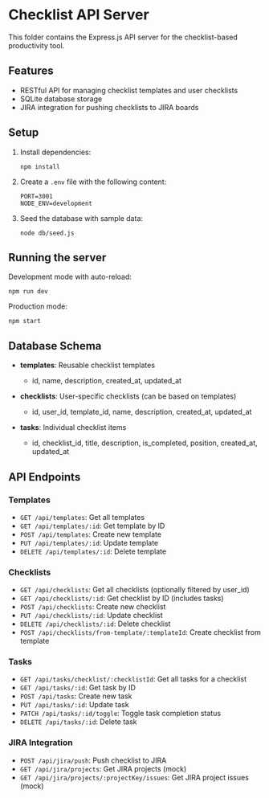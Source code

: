 # Checklist API Server

This folder contains the Express.js API server for the checklist-based productivity tool.

## Features

- RESTful API for managing checklist templates and user checklists
- SQLite database storage
- JIRA integration for pushing checklists to JIRA boards

## Setup

1. Install dependencies:

   ```
   npm install
   ```

2. Create a `.env` file with the following content:

   ```
   PORT=3001
   NODE_ENV=development
   ```

3. Seed the database with sample data:
   ```
   node db/seed.js
   ```

## Running the server

Development mode with auto-reload:

```
npm run dev
```

Production mode:

```
npm start
```

## Database Schema

- **templates**: Reusable checklist templates

  - id, name, description, created_at, updated_at

- **checklists**: User-specific checklists (can be based on templates)

  - id, user_id, template_id, name, description, created_at, updated_at

- **tasks**: Individual checklist items
  - id, checklist_id, title, description, is_completed, position, created_at, updated_at

## API Endpoints

### Templates

- `GET /api/templates`: Get all templates
- `GET /api/templates/:id`: Get template by ID
- `POST /api/templates`: Create new template
- `PUT /api/templates/:id`: Update template
- `DELETE /api/templates/:id`: Delete template

### Checklists

- `GET /api/checklists`: Get all checklists (optionally filtered by user_id)
- `GET /api/checklists/:id`: Get checklist by ID (includes tasks)
- `POST /api/checklists`: Create new checklist
- `PUT /api/checklists/:id`: Update checklist
- `DELETE /api/checklists/:id`: Delete checklist
- `POST /api/checklists/from-template/:templateId`: Create checklist from template

### Tasks

- `GET /api/tasks/checklist/:checklistId`: Get all tasks for a checklist
- `GET /api/tasks/:id`: Get task by ID
- `POST /api/tasks`: Create new task
- `PUT /api/tasks/:id`: Update task
- `PATCH /api/tasks/:id/toggle`: Toggle task completion status
- `DELETE /api/tasks/:id`: Delete task

### JIRA Integration

- `POST /api/jira/push`: Push checklist to JIRA
- `GET /api/jira/projects`: Get JIRA projects (mock)
- `GET /api/jira/projects/:projectKey/issues`: Get JIRA project issues (mock)
